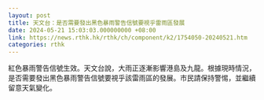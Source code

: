```yaml
---
layout: post
title: 天文台：是否需要發出黑色暴雨警告信號要視乎雷雨區發展
date: 2024-05-21 15:03:03.000000000 +08:00
link: https://news.rthk.hk/rthk/ch/component/k2/1754050-20240521.htm
categories: rthk
---
```


紅色暴雨警告信號生效。天文台說，大雨正逐漸影響港島及九龍。根據現時情況，是否需要發出黑色暴雨警告信號要視乎該雷雨區的發展。市民請保持警惕，並繼續留意天氣變化。
